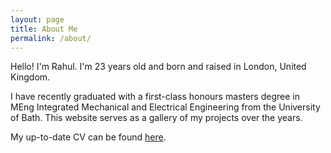 ```yaml
---
layout: page
title: About Me
permalink: /about/
---
```


Hello! I'm Rahul. I'm 23 years old and born and raised in London, United Kingdom. 

I have recently graduated with a first-class honours masters degree in MEng Integrated Mechanical and Electrical Engineering from the University of Bath. This website serves as a gallery of my projects over the years.

My up-to-date CV can be found [here][cv-link].



[cv-link]:	/misc/CV-2021-06-20.pdf